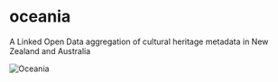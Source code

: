 # oceania
A Linked Open Data aggregation of cultural heritage metadata in New Zealand and Australia

![Oceania](http://oceania.digital/oceania.gif)
